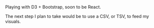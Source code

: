 Playing with D3 + Bootstrap, soon to be React.

The next step I plan to take would be to use a CSV, or TSV, to feed my visuals.


